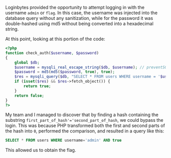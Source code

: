 Loginbytes provided the opportunity to attempt logging in with the username `admin` or `flag`. In this case, the username was injected into the database query without any sanitization, while for the password it was double-hashed using md5 without being converted into a hexadecimal string.

At this point, looking at this portion of the code:
```php
<?php
function check_auth($username, $password)
{
    global $db;
    $username = mysqli_real_escape_string($db, $username); // preventSQLinjection
    $password = md5(md5($password, true), true);
    $res = mysqli_query($db, "SELECT * FROM users WHERE username = '$username' AND password = '$password'");
    if (isset($res) && $res->fetch_object()) {
        return true;
    }
    return false;
}
?>
```
My team and I managed to discover that by finding a hash containing the substring `first_part_of_hash'='second_part_of_hash`, we could bypass the login. This was because PHP transformed both the first and second parts of the hash into `0`, performed the comparison, and resulted in a query like this:
```sql
SELECT * FROM users WHERE username='admin' AND true
```
This allowed us to obtain the flag.
